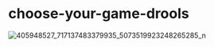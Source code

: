 # choose-your-game-drools
![405948527_717137483379935_5073519923248265285_n](https://github.com/benhus8/choose-your-game-drools/assets/89967155/6b24952a-c0cc-483f-9260-eae35c375d6f)
